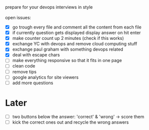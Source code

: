 prepare for your devops interviews in style
<br><br>
open issues:<br>

- [x] go trough every file and comment all the content from each file
- [x] if currently question gets displayed display answer on hit enter
- [x] make counter count up 2 minutes (check if this works)
- [x] exchange YC with devops and remove cloud computing stuff
- [x] exchange paul graham with something devops related
- [x] deal with escape chars
- [ ] make everything responsive so that it fits in one page
- [ ] clean code
- [ ] remove tips
- [ ] google analytics for site viewers
- [ ] add more questions

# Later

- [ ] two buttons below the answer: 'correct' & 'wrong' -> score them
- [ ] kick the correct ones out and recycle the wrong answers
